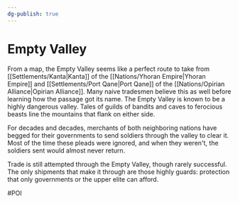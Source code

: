 ```yaml
---
dg-publish: true
---
```


# Empty Valley
From a map, the Empty Valley seems like a perfect route to take from [[Settlements/Kanta|Kanta]] of the [[Nations/Yhoran Empire|Yhoran Empire]] and [[Settlements/Port Qane|Port Qane]] of the [[Nations/Opirian Alliance|Opirian Alliance]]. Many naive tradesmen believe this as well before learning how the passage got its name. The Empty Valley is known to be a highly dangerous valley. Tales of guilds of bandits and caves to ferocious beasts line the mountains that flank on either side. 

For decades and decades, merchants of both neighboring nations have begged for their governments to send soldiers through the valley to clear it. Most of the time these pleads were ignored, and when they weren't, the soldiers sent would almost never return. 

Trade is still attempted through the Empty Valley, though rarely successful. The only shipments that make it through are those highly guards: protection that only governments or the upper elite can afford. 

#POI